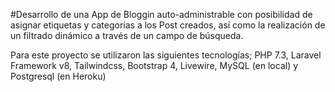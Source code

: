 #Desarrollo de una App de Bloggin auto-administrable
con posibilidad de asignar etiquetas y categorías a los Post creados, así como la realización de un filtrado dinámico a través de un campo de búsqueda.

Para este proyecto se utilizaron las siguientes tecnologías;
PHP 7.3, Laravel Framework v8, Tailwindcss, Bootstrap 4, Livewire, MySQL (en local) y Postgresql (en Heroku)
